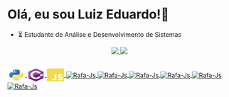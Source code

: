 <h1 align="left">Olá, eu sou Luiz Eduardo!🚀</h1> 

- ⏳ Estudante de Análise e Desenvolvimento de Sistemas

<div align="center">
  <a href="[https://github.com/lluizcallixtto](https://github.com/lluizcallixtto)">
 <img height="135em" src="https://github-readme-stats.vercel.app/api?username=lluizcallixtto&show_icons=true&theme=neon"/>
  <img height="135em" src="https://github-readme-stats.vercel.app/api/top-langs/?username=lluizcallixtto&hide_progress=true&theme=neon"/>
    
</div>

 ##
 
<div> 
  <img align="center" alt="Rafa-Python" height="30" width="40" src="https://raw.githubusercontent.com/devicons/devicon/master/icons/python/python-original.svg">
  <img align="center" alt="Rafa-Csharp" height="30" width="40" src="https://raw.githubusercontent.com/devicons/devicon/master/icons/csharp/csharp-original.svg"> 
  <img align="center" alt="Rafa-Js" height="30" width="40" src="https://raw.githubusercontent.com/devicons/devicon/master/icons/javascript/javascript-plain.svg">
  <img align="center" alt="Rafa-Js" height="30" width="40" src="https://cdn.jsdelivr.net/gh/devicons/devicon/icons/java/java-original.svg">
  <img align="center" alt="Rafa-Js" height="30" width="40" src="https://cdn.jsdelivr.net/gh/devicons/devicon/icons/html5/html5-original.svg">
  <img align="center" alt="Rafa-Js" height="30" width="40" src="https://cdn.jsdelivr.net/gh/devicons/devicon/icons/css3/css3-original.svg">
  <img align="center" alt="Rafa-Js" height="30" width="40" src="https://cdn.jsdelivr.net/gh/devicons/devicon/icons/kotlin/kotlin-original.svg">
  <img align="center" alt="Rafa-Js" height="30" width="40" src="https://cdn.jsdelivr.net/gh/devicons/devicon/icons/swift/swift-original.svg">
  <img align="center" alt="Rafa-Js" height="30" width="40" src="https://cdn.jsdelivr.net/gh/devicons/devicon/icons/objectivec/objectivec-plain.svg">
</div>

